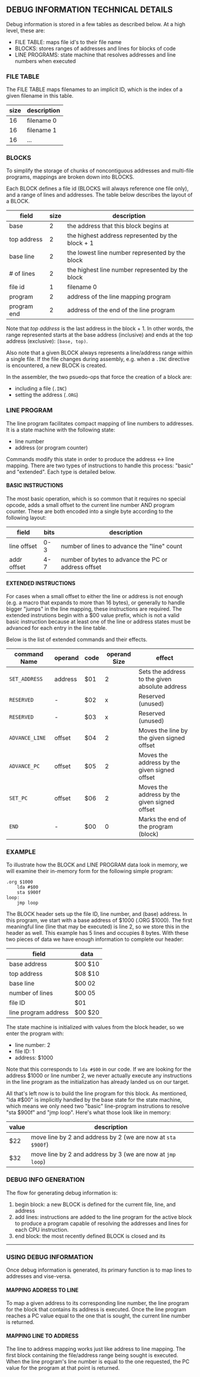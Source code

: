 ## DEBUG INFORMATION TECHNICAL DETAILS

Debug information is stored in a few tables as described below. At a high level, these are:
  - FILE TABLE: maps file id's to their file name
  - BLOCKS: stores ranges of addresses and lines for blocks of code
  - LINE PROGRAMS: state machine that resolves addresses and line numbers when executed

### FILE TABLE
The FILE TABLE maps filenames to an implicit ID, which is the index of a given filename in this table.


|  size    | description                     |
|----------|---------------------------------|
|   16     | filename 0                      |
|   16     | filename 1                      |
|   16     | ...                             |


### BLOCKS
To simplify the storage of chunks of noncontiguous addresses and multi-file programs, mappings are broken down into BLOCKS.

Each BLOCK defines a file id (BLOCKS will always reference one file only), and a range of lines and addresses.
The table below describes the layout of a BLOCK.

|  field       | size  | description                                     |
|--------------|-------|-------------------------------------------------|
| base         |  2    | the address that this block begins at           |
| top address  |  2    | the highest address represented by the block + 1|
| base line    |  2    | the lowest line number represented by the block |
| # of lines   |  2    | the highest line number represented by the block|
| file id      |  1    | filename 0                                      |
| program      |  2    | address of the line mapping program             |
| program end  |  2    | address of the end of the line program          |

Note that _top address_ is the last address in the block + 1.
In other words, the range represented starts at the base address (inclusive)
and ends at the top address (exclusive): `[base, top)`.

Also note that a given BLOCK always represents a line/address range within a single file.
If the file changes during assembly, e.g. when a `.INC` directive is encountered, a new
BLOCK is created.

In the assembler, the two psuedo-ops that force the creation of a block are:
  - including a file (`.INC`)
  - setting the address (`.ORG`)

### LINE PROGRAM
The line program facilitates compact mapping of line numbers to addresses.
It is a state machine with the following state:
 - line number
 - address (or program counter)

Commands modify this state in order to produce the address <-> line mapping.
There are two types of instructions to handle this process: "basic" and "extended".
Each type is detailed below.

#### BASIC INSTRUCTIONS

The most basic operation, which is so common that it requires no special opcode, adds a small
offset to the current line number AND program counter.  These are both encoded into a single
byte according to the following layout:

|   field     | bits |  description
|-------------|------|------------------------------------------------------
| line offset | 0-3  | number of lines to advance the "line" count
| addr offset | 4-7  | number of bytes to advance the PC or address offset

#### EXTENDED INSTRUCTIONS

For cases when a small offset to either the line or address is not enough (e.g. a macro
that expands to more than 16 bytes), or generally to handle bigger "jumps" in the line mapping, these instructions are required.
The extended instrutions begin with a $00 value prefix, which is not a valid basic instruction
because at least one of the line or address states must be advanced for each entry in the line table.

Below is the list of extended commands and their effects.

| command Name  |  operand  | code | operand Size| effect                                            |
|---------------|-----------|------|-------------|---------------------------------------------------|
| `SET_ADDRESS` | address   |  $01 | 2           | Sets the address to the given absolute address    |
| `RESERVED`    |    -      |  $02 | x           | Reserved (unused)
| `RESERVED`    |    -      |  $03 | x           | Reserved (unused)
| `ADVANCE_LINE`| offset    |  $04 | 2           | Moves the line by the given signed offset         |
| `ADVANCE_PC`  | offset    |  $05 | 2           | Moves the address by the given signed offset      |
| `SET_PC`      | offset    |  $06 | 2           | Moves the address by the given signed offset      |
| `END`         |  -        |  $00 | 0           | Marks the end of the program (block)              |


### EXAMPLE

To illustrate how the BLOCK and LINE PROGRAM data look in memory, we will examine their
in-memory form for the following simple program:
```
.org $1000
    lda #$00
    sta $900f
loop:
    jmp loop
```

The BLOCK header sets up the file ID, line number, and (base) address.
In this program, we start with a base address of $1000 (.ORG $1000).  The first
meaningful line (line that may be executed) is line 2, so we store this in the header as well.
This example has 5 lines and occupies 8 bytes. With these two pieces of data we have enough information
to complete our header:

| field                 | data
|-----------------------|--------------
| base address          | $00 $10
| top address           | $08 $10
| base line             | $00 02
| number of lines       | $00 05
| file ID               | $01
| line program address  | $00 $20

The state machine is initialized with values from the block header, so we enter the program with:
  - line number: 2
  - file ID: 1
  - address: $1000

Note that this corresponds to `lda #$00` in our code.  If we are looking for the address $1000 or line
number 2, we never actually execute any instructions in the line program as the initialization has
already landed us on our target.

All that's left now is to build the line program for this block.  As mentioned, "lda #$00" is implicitly
handled by the base state for the state machine, which means we only need two "basic" line-program
instrutions to resolve "sta $900f" and "jmp loop".  Here's what those look like in memory:

| value | description                                                 |
|-------|-------------------------------------------------------------|
| $22   | move line by 2 and address by 2 (we are now at `sta $900f`) |
| $32   | move line by 2 and address by 3 (we are now at `jmp loop`)  |

### DEBUG INFO GENERATION

The flow for generating debug information is:
 1. begin block: a new BLOCK is defined for the current file, line, and address
 2. add lines: instructions are added to the line program for the active block to produce a program capable of resolving the addresses and lines for each CPU instruction.
 3. end block: the most recently defined BLOCK is closed and its

---

### USING DEBUG INFORMATION
Once debug information is generated, its primary function is to map lines to addresses and vise-versa.

#### MAPPING ADDRESS TO LINE

To map a given address to its corresponding line number, the line program for the block that contains
its address is executed.  Once the line program reaches a PC value equal to the one that is sought,
the current line number is returned.

#### MAPPING LINE TO ADDRESS

The line to address mapping works just like address to line mapping.  The first block containing the
file/address range being sought is executed.  When the line program's line number is equal to the one
requested, the PC value for the program at that point is returned.
